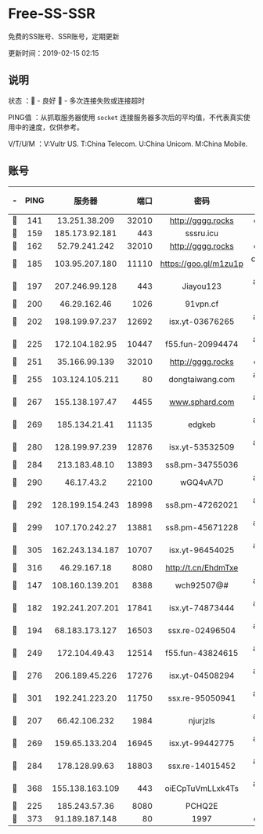 # Free-SS-SSR

免费的SS账号、SSR账号，定期更新

更新时间：2019-02-15 02:15

## 说明

状态     ：🙂 - 良好 🙁 - 多次连接失败或连接超时

PING值   ：从抓取服务器使用 `socket` 连接服务器多次后的平均值，不代表真实使用中的速度，仅供参考。

V/T/U/M  ：V:Vultr US. T:China Telecom. U:China Unicom. M:China Mobile.

## 账号

|-|PING|服务器|端口|密码|加密方式|区域|V/T/U/M|
|:----:|:----:|:-----:|-----:|:----:|:----:|:----:|:----:|
|🙂|141|13.251.38.209|32010|http://gggg.rocks|chacha20|SG|9↑/9↑/9↑/9↑|
|🙂|159|185.173.92.181|443|sssru.icu|rc4-md5|RU|10↑/10↑/10↑/10↑|
|🙂|162|52.79.241.242|32010|http://gggg.rocks|chacha20|KR|9↑/10↑/10↑/10↑|
|🙂|185|103.95.207.180|11110|https://goo.gl/m1zu1p|chacha20-ietf|US|9↑/10↑/10↑/10↑|
|🙂|197|207.246.99.128|443|Jiayou123|aes-256-cfb|US|10↑/10↑/10↑/10↑|
|🙂|200|46.29.162.46|1026|91vpn.cf|rc4-md5|RU|9↑/10↑/9↑/10↑|
|🙂|202|198.199.97.237|12692|isx.yt-03676265|aes-256-cfb|US|10↑/10↑/10↑/10↑|
|🙂|225|172.104.182.95|10447|f55.fun-20994474|aes-256-cfb|SG|10↑/10↑/10↑/10↑|
|🙂|251|35.166.99.139|32010|http://gggg.rocks|chacha20|US|7↑/8↑/7↑/8↑|
|🙂|255|103.124.105.211|80|dongtaiwang.com|aes-256-cfb|US|10↑/10↑/10↑/10↑|
|🙂|267|155.138.197.47|4455|www.sphard.com|aes-256-cfb|US|10↑/10↑/10↑/10↑|
|🙂|269|185.134.21.41|11135|edgkeb|aes-256-cfb|GB|10↑/10↑/10↑/10↑|
|🙂|280|128.199.97.239|12876|isx.yt-53532509|aes-256-cfb|SG|10↑/10↑/10↑/10↑|
|🙂|284|213.183.48.10|13893|ss8.pm-34755036|rc4-md5|RU|10↑/10↑/10↑/10↑|
|🙂|290|46.17.43.2|22100|wGQ4vA7D|aes-256-gcm|RU|6↑/10↑/10↑/10↑|
|🙂|292|128.199.154.243|18998|ss8.pm-47262021|aes-256-cfb|SG|10↑/10↑/10↑/10↑|
|🙂|299|107.170.242.27|13881|ss8.pm-45671228|aes-256-cfb|US|10↑/10↑/10↑/10↑|
|🙂|305|162.243.134.187|10707|isx.yt-96454025|aes-256-cfb|US|10↑/10↑/10↑/10↑|
|🙂|316|46.29.167.18|8080|http://t.cn/EhdmTxe|rc4-md5|RU|10↑/10↑/10↑/10↑|
|🙂|147|108.160.139.201|8388|wch92507@#|aes-256-cfb|JP|10↑/10↑/10↑/10↑|
|🙂|182|192.241.207.201|17841|isx.yt-74873444|aes-256-cfb|US|10↑/10↑/10↑/10↑|
|🙂|194|68.183.173.127|16503|ssx.re-02496504|aes-256-cfb|US|10↑/10↑/10↑/10↑|
|🙂|249|172.104.49.43|12514|f55.fun-43824615|aes-256-cfb|SG|9↑/10↑/10↑/10↑|
|🙂|276|206.189.45.226|17276|isx.yt-04508294|aes-256-cfb|SG|10↑/10↑/10↑/10↑|
|🙂|301|192.241.223.20|11750|ssx.re-95050941|aes-256-cfb|US|10↑/10↑/10↑/10↑|
|🙂|207|66.42.106.232|1984|njurjzls|aes-256-cfb|US|10↑/10↑/10↑/10↑|
|🙂|269|159.65.133.204|16945|isx.yt-99442775|aes-256-cfb|SG|10↑/10↑/10↑/10↑|
|🙂|284|178.128.99.63|18803|ssx.re-14015452|aes-256-cfb|SG|10↑/10↑/10↑/10↑|
|🙂|368|155.138.163.109|443|oiECpTuVmLLxk4Ts|aes-256-cfb|US|8↑/10↑/10↑/10↑|
|🙁|225|185.243.57.36|8080|PCHQ2E|rc4-md5|US|10↑/10↑/10↑/10↑|
|🙁|373|91.189.187.148|80|1997|chacha20|US|10↑/10↑/10↑/10↑|
